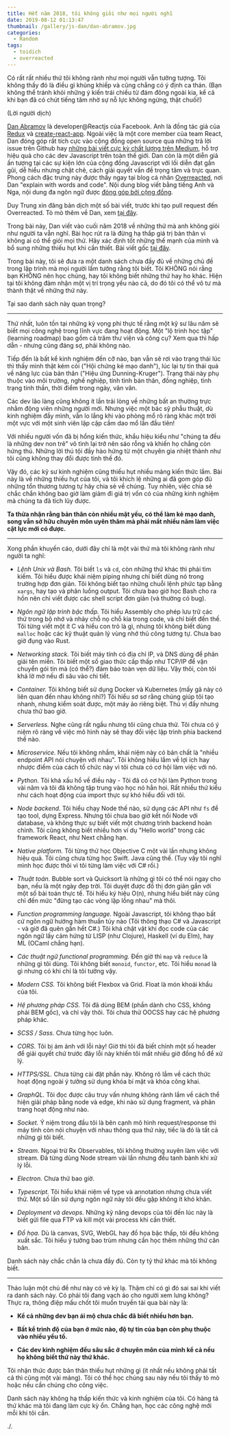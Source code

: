 ```yaml
---
title: Hết năm 2018, tôi không giỏi như mọi người nghĩ
date: 2019-08-12 01:13:47
thumbnail: /gallery/js-dan/dan-abramov.jpg
categories:
  - Random
tags:
  - toidich
  - overreacted
---
```

Có rất rất nhiều thứ tôi không rành như mọi người vẫn tưởng tượng. Tôi không thấy đó là điều gì khủng khiếp và cũng chẳng có ý định ca thán. (Bạn không thể tránh khỏi những ý kiến trái chiều từ đám đông ngoài kia, kể cả khi bạn đã có chút tiếng tăm nhờ sự nỗ lực không ngừng, thật chuối!)
<!--more-->
<!-- {% raw %} -->
<div class="is-abstract">
  <p>
    (Lời người dịch)
  </p>
  <p>
    <a href="https://twitter.com/dan_abramov">Dan Abramov</a> là developer@Reactjs của Facebook. Anh là đồng tác giả của <a href="https://github.com/reduxjs/redux">Redux</a> và <a href="https://github.com/facebook/create-react-app">create-react-app</a>. Ngoài việc là một core member của team React, Dan đóng góp rất tích cực vào cộng đồng open source qua những trả lời issue trên Github hay <a href="https://medium.com/@dan_abramov">những bài viết cực kỳ chất lượng trên Medium</a>, hỗ trợ hiệu quả cho các dev Javascript trên toàn thế giới. Dan còn là một diễn giả ấn tượng tại các sự kiện lớn của cộng đồng Javascript với lối diễn đạt gần gũi, dễ hiểu nhưng chặt chẽ, cách giải quyết vấn đề trọng tâm và trực quan. Phong cách đặc trưng này được thấy ngay tại blog cá nhân <a href="https://overreacted.io/">Overreacted</a>, nơi Dan "explain with words and code". Nội dung blog viết bằng tiếng Anh và Nga, nội dung đa ngôn ngữ được <a href="https://github.com/gaearon/overreacted.io#contributing-translations">đóng góp bởi cộng đồng</a>.
  </p>
  <p>
    Duy Trung xin đăng bản dịch một số bài viết, trước khi tạo pull request đến Overreacted. Tò mò thêm về Dan, xem <a href="https://twitter.com/dan_abramov/status/618009308211585024">tại đây</a>.
  </p>
  <p>
    Trong bài này, Dan viết vào cuối năm 2018 về những thứ mà anh không giỏi như người ta vẫn nghĩ. Bài học rút ra là đừng hạ thấp giá trị bản thân vì không ai có thể giỏi mọi thứ. Hãy xác định tốt những thế mạnh của mình và bổ sung những thiếu hụt khi cần thiết. Bài viết gốc <a href="https://overreacted.io/things-i-dont-know-as-of-2018/">tại đây</a>.
  </p>
</div>
<!-- {% endraw %} -->

Trong bài này, tôi sẽ đưa ra một danh sách chưa đầy đủ về những chủ đề trong lập trình mà mọi người lầm tưởng rằng tôi biết. Tôi KHÔNG nói rằng bạn KHÔNG nên học chúng, hay tôi không biết những thứ hay ho khác. Hiện tại tôi không đảm nhận một vị trí trọng yếu nào cả, do đó tôi có thể vô tư mà thành thật về những thứ này.

Tại sao danh sách này quan trọng?
***
Thứ nhất, luôn tồn tại những kỳ vọng phi thực tế rằng một kỹ sư lâu năm sẽ biết mọi công nghệ trong lĩnh vực đang hoạt động. Một "lộ trình học tập" (learning roadmap) bao gồm cả trăm thư viện và công cụ? Xem qua thì hấp dẫn - nhưng cũng đáng sợ, phải không nào.

Tiếp đến là bất kể kinh nghiệm đến cỡ nào, bạn vẫn sẽ rơi vào trạng thái lúc thì thấy mình thật kém cỏi ("Hội chứng kẻ mạo danh"), lúc lại tự tin thái quá về năng lực của bản thân ("Hiệu ứng Dunning-Kruger"). Trạng thái này phụ thuộc vào môi trường, nghề nghiệp, tính tình bản thân, đồng nghiệp, tình trạng tinh thần, thời điểm trong ngày, vân vân.

Các dev lão làng cũng không ít lần trải lòng về những bất an thường trực nhằm động viên những người mới. Nhưng việc một bác sỹ phẫu thuật, dù kinh nghiệm đầy mình, vẫn lo lắng khi vào phòng mổ rõ ràng khác một trời một vực với một sinh viên lập cập cầm dao mổ lần đầu tiên!

Với nhiều người vốn đã bị hổng kiến thức, khẩu hiệu kiểu như "chúng ta đều là những dev non trẻ" vô tình lại trở nên sáo rỗng và khiến họ chẳng còn hứng thú. Những lời thú tội đầy hào hứng từ một chuyên gia nhiệt thành như tôi cũng không thay đổi được tình thế đó.

Vậy đó, các kỹ sư kinh nghiệm cũng thiếu hụt nhiều mảng kiến thức lắm. Bài này là về những thiếu hụt của tôi, và tôi khích lệ những ai đã gom góp đủ những tổn thương tương tự hãy chia sẻ về chúng. Tuy nhiên, việc chia sẻ chắc chắn không bao giờ làm giảm đi giá trị vốn có của những kinh nghiệm mà chúng ta đã tích lũy được.

**Ta thừa nhận rằng bản thân còn nhiều mặt yếu, có thể làm kẻ mạo danh, song vẫn sở hữu chuyên môn uyên thâm mà phải mất nhiều năm làm việc cật lực mới có được.**

***

Xong phần khuyến cáo, dưới đây chỉ là một vài thứ mà tôi không rành như người ta nghĩ:

- *Lệnh Unix và Bash.* Tôi biết `ls` và `cd`, còn những thứ khác thì phải tìm kiếm. Tôi hiểu được khái niệm piping nhưng chỉ biết dùng nó trong trường hợp đơn giản. Tôi không biết tạo những chuỗi lệnh phức tạp bằng `xargs`, hay tạo và phân luồng output. Tôi chưa bao giờ học Bash cho ra hồn nên chỉ viết được các shell script đơn giản (và thường có bug).

- *Ngôn ngữ lập trình bậc thấp.* Tôi hiểu Assembly cho phép lưu trữ các thứ trong bộ nhớ và nhảy chỗ nọ chỗ kia trong code, và chỉ biết đến thế. Tôi từng viết một ít C và hiểu con trỏ là gì, nhưng tôi không biết dùng `malloc` hoặc các kỹ thuật quản lý vùng nhớ thủ công tương tự. Chưa bao giờ đụng vào Rust.

- *Networking stack.* Tôi biết máy tính có địa chỉ IP, và DNS dùng để phân giải tên miền. Tôi biết một số giao thức cấp thấp như TCP/IP để vận chuyển gói tin mà (có thể?) đảm bảo toàn vẹn dữ liệu. Vậy thôi, còn tôi khá lờ mờ nếu đi sâu vào chi tiết.

- *Container.* Tôi không biết sử dụng Docker và Kubernetes (mấy gã này có liên quan đến nhau không nhỉ?) Tôi hiểu sơ sơ rằng chúng giúp tôi tạo nhanh, nhưng kiểm soát được, một máy ảo riêng biệt. Thú vị đấy nhưng chưa thử bao giờ.

- *Serverless.* Nghe cũng rất ngầu nhưng tôi cũng chưa thử. Tôi chưa có ý niệm rõ ràng về việc mô hình này sẽ thay đổi việc lập trình phía backend thế nào.

- *Microservice.* Nếu tôi không nhầm, khái niệm này có bản chất là "nhiều endpoint API nói chuyện với nhau". Tôi không hiểu lắm về lợi ích hay nhược điểm của cách tổ chức này vì tôi chưa có cơ hội làm việc với nó.

- *Python.* Tôi khá xấu hổ về điều này - Tôi đã có cơ hội làm Python trong vài năm và tôi đã không tập trung vào học nó hẳn hoi. Rất nhiều thứ kiểu như cách hoạt động của import thực sự khó hiểu đối với tôi.

- *Node backend.* Tôi hiểu chạy Node thế nào, sử dụng các API như `fs` để tạo tool, dựng Express. Nhưng tôi chưa bao giờ kết nối Node với database, và không thực sự biết viết một chương trình backend hoàn chỉnh. Tôi cũng không biết nhiều hơn ví dụ "Hello world" trong các framework React, như Next chẳng hạn.

- *Native platform.* Tôi từng thử học Objective C một vài lần nhưng không hiệu quả. Tôi cũng chưa từng học Swift. Java cũng thế. (Tuy vậy tôi nghĩ mình học được thôi vì tôi từng làm việc với C# rồi.)

- *Thuật toán.* Bubble sort và Quicksort là những gì tôi có thể nói ngay cho bạn, nếu là một ngày đẹp trời. Tôi duyệt được đồ thị đơn giản gắn với một số bài toán thực tế. Tôi hiểu ký hiệu O(n), nhưng hiểu biết này cũng chỉ đến mức "đừng tạo các vòng lặp lồng nhau" mà thôi.

- *Function programming language.* Ngoài Javascript, tôi không thạo bất cứ ngôn ngữ hướng hàm thuần túy nào (Tôi thông thạo C# và Javascript - và giờ đã quên gần hết C#.) Tôi khá chật vật khi đọc code của các ngôn ngữ lấy cảm hứng từ LISP (như Clojure), Haskell (ví dụ Elm), hay ML (OCaml chẳng hạn).

- *Các thuật ngữ functional programming.* Đến giờ thì `map` và `reduce` là những gì tôi dùng. Tôi không biết `monoid`, `functor`, etc. Tôi hiểu `monad` là gì nhưng có khi chỉ là tôi tưởng vậy.

- *Modern CSS.* Tôi không biết Flexbox và Grid. Float là món khoái khẩu của tôi.

- *Hệ phương pháp CSS.* Tôi đã dùng BEM (phần dành cho CSS, không phải BEM gốc), và chỉ vậy thôi. Tôi chưa thử OOCSS hay các hệ phương pháp khác.

- *SCSS / Sass.* Chưa từng học luôn.

- *CORS.* Tôi bị ám ảnh với lỗi này! Giờ thì tôi đã biết chỉnh một số header để giải quyết chứ trước đây lỗi này khiến tôi mất nhiều giờ đồng hồ để xử lý.

- *HTTPS/SSL.* Chưa từng cài đặt phần này. Không rõ lắm về cách thức hoạt động ngoài ý tưởng sử dụng khóa bí mật và khóa công khai.

- *GraphQL.* Tôi đọc được câu truy vấn nhưng không rành lắm về cách thể hiện giải pháp bằng node và edge, khi nào sử dụng fragment, và phân trang hoạt động như nào.

- *Socket.* Ý niệm trong đầu tôi là bên cạnh mô hình request/response thì máy tính còn nói chuyện với nhau thông qua thứ này, tiếc là đó là tất cả những gì tôi biết.

- *Stream.* Ngoại trừ Rx Observables, tôi không thường xuyên làm việc với stream. Đã từng dùng Node stream vài lần nhưng đều tanh bành khi xử lý lỗi.

- *Electron.* Chưa thử bao giờ.

- *Typescript.* Tôi hiểu khái niệm về type và annotation nhưng chưa viết thử. Một số lần sử dụng ngôn ngữ này tôi đều gặp không ít khó khăn.

- *Deployment và devops.* Những kỹ năng devops của tôi đến lúc này là biết gửi file qua FTP và kill một vài process khi cần thiết.

- *Đồ họa.* Dù là canvas, SVG, WebGL hay đồ họa bậc thấp, tôi đều không xuất sắc. Tôi hiểu ý tưởng bao trùm nhưng cần học thêm những thứ căn bản.

Danh sách này chắc chắn là chưa đầy đủ. Còn ty tỷ thứ khác mà tôi không biết.

***

Thảo luận một chủ đề như này có vẻ kỳ lạ. Thậm chí có gì đó sai sai khi viết ra danh sách này. Có phải tôi đang vạch áo cho người xem lưng không? Thực ra, thông điệp mấu chốt tôi muốn truyền tải qua bài này là:

- **Kể cả những dev bạn ái mộ chưa chắc đã biết nhiều hơn bạn.**

- **Bất kể trình độ của bạn ở mức nào, độ tự tin của bạn còn phụ thuộc vào nhiều yếu tố.**

- **Các dev kinh nghiệm đều sâu sắc ở chuyên môn của mình kể cả nếu họ không biết thứ này thứ khác.**

Tôi nhận thức được bản thân thiếu hụt những gì (ít nhất nếu không phải tất cả thì cũng một vài mảng). Tôi có thể học chúng sau này nếu tôi thấy tò mò hoặc nếu cần chúng cho công việc.

Danh sách này không hạ thấp kiến thức và kinh nghiệm của tôi. Có hàng tá thứ khác mà tôi đang làm cực kỳ ổn. Chẳng hạn, học các công nghệ mới mỗi khi tôi cần.

./.
